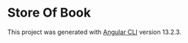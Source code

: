 # Store Of Book

This project was generated with [Angular CLI](https://github.com/angular/angular-cli) version 13.2.3.
